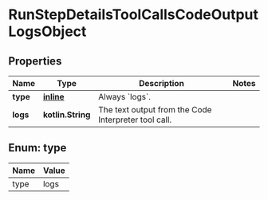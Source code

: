 
# RunStepDetailsToolCallsCodeOutputLogsObject

## Properties
| Name | Type | Description | Notes |
| ------------ | ------------- | ------------- | ------------- |
| **type** | [**inline**](#Type) | Always &#x60;logs&#x60;. |  |
| **logs** | **kotlin.String** | The text output from the Code Interpreter tool call. |  |


<a id="Type"></a>
## Enum: type
| Name | Value |
| ---- | ----- |
| type | logs |



